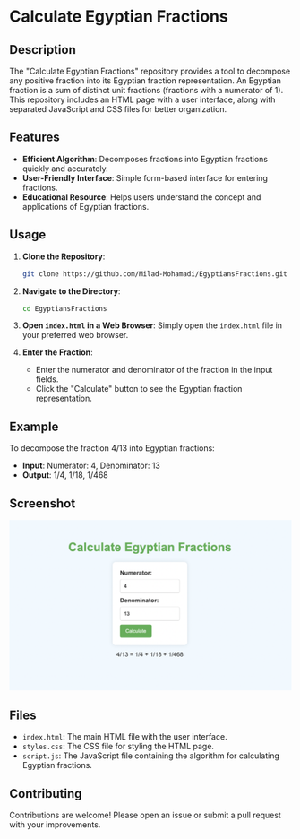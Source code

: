 # Calculate Egyptian Fractions

## Description

The "Calculate Egyptian Fractions" repository provides a tool to decompose any positive fraction into its Egyptian fraction representation. An Egyptian fraction is a sum of distinct unit fractions (fractions with a numerator of 1). This repository includes an HTML page with a user interface, along with separated JavaScript and CSS files for better organization.

## Features

- **Efficient Algorithm**: Decomposes fractions into Egyptian fractions quickly and accurately.
- **User-Friendly Interface**: Simple form-based interface for entering fractions.
- **Educational Resource**: Helps users understand the concept and applications of Egyptian fractions.

## Usage

1. **Clone the Repository**:
    ```bash
    git clone https://github.com/Milad-Mohamadi/EgyptiansFractions.git
    ```

2. **Navigate to the Directory**:
    ```bash
    cd EgyptiansFractions
    ```

3. **Open `index.html` in a Web Browser**:
    Simply open the `index.html` file in your preferred web browser.

4. **Enter the Fraction**:
    - Enter the numerator and denominator of the fraction in the input fields.
    - Click the "Calculate" button to see the Egyptian fraction representation.

## Example

To decompose the fraction 4/13 into Egyptian fractions:

- **Input**: Numerator: 4, Denominator: 13
- **Output**: 1/4, 1/18, 1/468

## Screenshot

![Project Screenshot](screenshot.png)

## Files

- `index.html`: The main HTML file with the user interface.
- `styles.css`: The CSS file for styling the HTML page.
- `script.js`: The JavaScript file containing the algorithm for calculating Egyptian fractions.

## Contributing

Contributions are welcome! Please open an issue or submit a pull request with your improvements.
